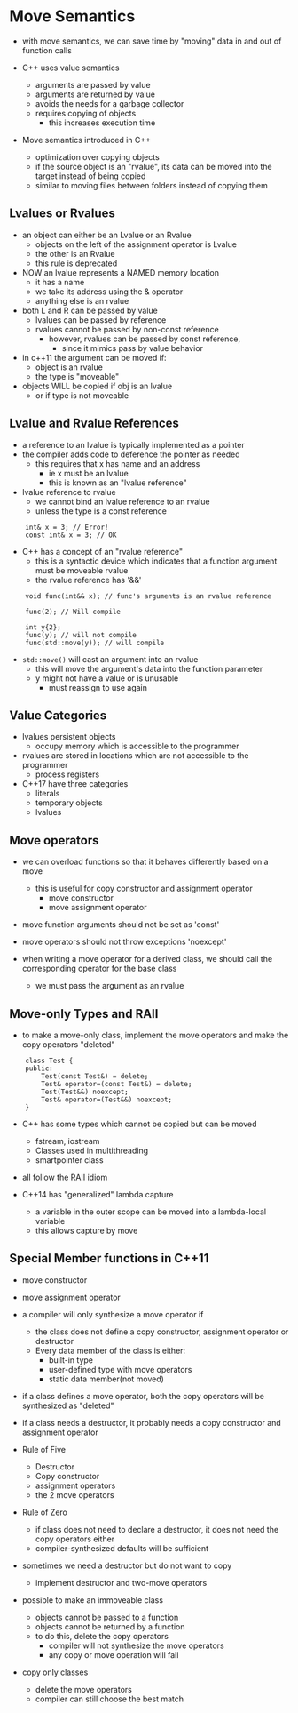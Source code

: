 # Move Semantics

- with move semantics, we can save time by "moving" data in and out of function calls
- C++ uses value semantics
    - arguments are passed by value
    - arguments are returned by value
    - avoids the needs for a garbage collector
    - requires copying of objects
        - this increases execution time

- Move semantics introduced in C++
    - optimization over copying objects
    - if the source object is an "rvalue", its data can be moved into the target instead of being copied
    - similar to moving files between folders instead of copying them

## Lvalues or Rvalues
- an object can either be an Lvalue or an Rvalue
    - objects on the left of the assignment operator is Lvalue
    - the other is an Rvalue
    - this rule is deprecated
- NOW an lvalue represents a NAMED memory location
    - it has a name
    - we take its address using the & operator
    - anything else is an rvalue
- both L and R can be passed by value
    - lvalues can be passed by reference
    - rvalues cannot be passed by non-const reference
        - however, rvalues can be passed by const reference, 
            - since it mimics pass by value behavior
- in c++11 the argument can be moved if:
    - object is an rvalue
    - the type is "moveable"
- objects WILL be copied if obj is an lvalue
    - or if type is not moveable

## Lvalue and Rvalue References
- a reference to an lvalue is typically implemented as a pointer
- the compiler adds code to deference the pointer as needed
    - this requires that x has name and an address
        - ie x must be an lvalue
        - this is known as an "lvalue reference"
- lvalue reference to rvalue
    - we cannot bind an lvalue reference to an rvalue
    - unless the type is a const reference

```
    int& x = 3; // Error!
    const int& x = 3; // OK
```

- C++ has a concept of an "rvalue reference"
    - this is a syntactic device which indicates that a function argument must be moveable rvalue
    - the rvalue reference has '&&'

```
    void func(int&& x); // func's arguments is an rvalue reference

    func(2); // Will compile

    int y{2};
    func(y); // will not compile
    func(std::move(y)); // will compile
```

- `std::move()` will cast an argument into an rvalue
    - this will move the argument's data into the function parameter
    - y might not have a value or is unusable
        - must reassign to use again

## Value Categories
- lvalues persistent objects
    - occupy memory which is accessible to the programmer
- rvalues are stored in locations which are not accessible to the programmer
    - process registers
- C++17 have three categories
    - literals
    - temporary objects
    - lvalues

## Move operators
- we can overload functions so that it behaves differently based on a move
    - this is useful for copy constructor and assignment operator
        - move constructor
        - move assignment operator
- move function arguments should not be set as 'const'
- move operators should not throw exceptions 'noexcept'

- when writing a move operator for a derived class, we should call the corresponding operator for the base class
    - we must pass the argument as an rvalue

## Move-only Types and RAII
- to make a move-only class, implement the move operators and make the copy operators "deleted"

```
    class Test {
    public:
        Test(const Test&) = delete;     
        Test& operator=(const Test&) = delete;
        Test(Test&&) noexcept;
        Test& operator=(Test&&) noexcept;
    }
```

- C++ has some types which cannot be copied but can be moved
    - fstream, iostream
    - Classes used in multithreading
    - smartpointer class
- all follow the RAII idiom

- C++14 has "generalized" lambda capture
    - a variable in the outer scope can be moved into a lambda-local variable
    - this allows capture by move

## Special Member functions in C++11
- move constructor
- move assignment operator
- a compiler will only synthesize a move operator if
    - the class does not define a copy constructor, assignment operator or destructor
    - Every data member of the class is either:
        - built-in type
        - user-defined type with move operators
        - static data member(not moved)
- if a class defines a move operator, both the copy operators will be synthesized as "deleted"
- if a class needs a destructor, it probably needs a copy constructor and assignment operator
- Rule of Five
    - Destructor
    - Copy constructor
    - assignment operators
    - the 2 move operators

- Rule of Zero
    - if class does not need to declare a destructor, it does not need the copy operators either
    - compiler-synthesized defaults will be sufficient
- sometimes we need a destructor but do not want to copy
    - implement destructor and two-move operators
- possible to make an immoveable class
    - objects cannot be passed to a function
    - objects cannot be returned by a function
    - to do this, delete the copy operators
        - compiler will not synthesize the move operators
        - any copy or move operation will fail
- copy only classes
    - delete the move operators
    - compiler can still choose the best match

